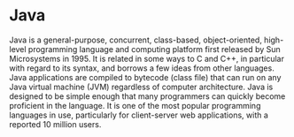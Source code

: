 # Java 
Java is a general-purpose, concurrent, class-based, object-oriented, high-level programming language and computing platform first released by Sun Microsystems in 1995. It is related in some ways to C and C++, in particular with regard to its syntax, and borrows a few ideas from other languages. Java applications are compiled to bytecode (class file) that can run on any Java virtual machine (JVM) regardless of computer architecture. Java is designed to be simple enough that many programmers can quickly become proficient in the language. It is one of the most popular programming languages in use, particularly for client-server web applications, with a reported 10 million users.